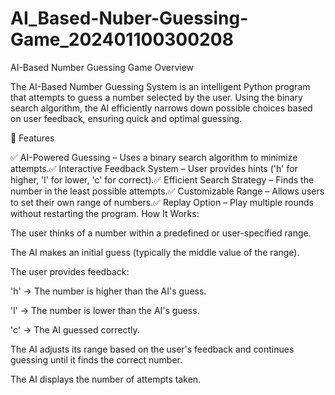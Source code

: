 # AI_Based-Nuber-Guessing-Game_202401100300208
AI-Based Number Guessing Game
Overview

The AI-Based Number Guessing System is an intelligent Python program that attempts to guess a number selected by the user. Using the binary search algorithm, the AI efficiently narrows down possible choices based on user feedback, ensuring quick and optimal guessing.

🚀 Features

✅ AI-Powered Guessing – Uses a binary search algorithm to minimize attempts.✅ Interactive Feedback System – User provides hints ('h' for higher, 'l' for lower, 'c' for correct).✅ Efficient Search Strategy – Finds the number in the least possible attempts.✅ Customizable Range – Allows users to set their own range of numbers.✅ Replay Option – Play multiple rounds without restarting the program.
How It Works:

The user thinks of a number within a predefined or user-specified range.

The AI makes an initial guess (typically the middle value of the range).

The user provides feedback:

'h' → The number is higher than the AI's guess.

'l' → The number is lower than the AI's guess.

'c' → The AI guessed correctly.

The AI adjusts its range based on the user's feedback and continues guessing until it finds the correct number.

The AI displays the number of attempts taken.
